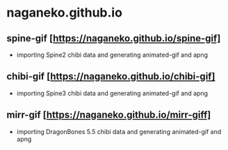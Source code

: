 # naganeko.github.io


## spine-gif [https://naganeko.github.io/spine-gif]

- importing Spine2 chibi data and generating animated-gif and apng


## chibi-gif [https://naganeko.github.io/chibi-gif]

- importing Spine3 chibi data and generating animated-gif and apng


## mirr-gif [https://naganeko.github.io/mirr-giff]

- importing DragonBones 5.5 chibi data and generating animated-gif and apng
